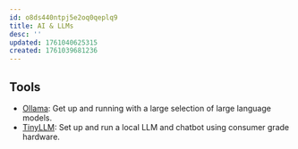 ```yaml
---
id: o8ds440ntpj5e2oq0qeplq9
title: AI & LLMs
desc: ''
updated: 1761040625315
created: 1761039681236
---
```


## Tools

- [Ollama](https://github.com/ollama/ollama): Get up and running with a large selection of
large language models.
- [TinyLLM](https://github.com/jasonacox/TinyLLM): Set up and run a local LLM and chatbot
using consumer grade hardware.

